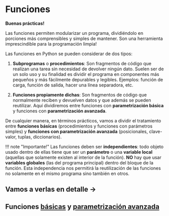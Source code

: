 # Funciones

**Buenas prácticas!**

Las funciones permiten modularizar un programa, dividiéndolo en porciones más comprensibles y simples de mantener. Son una herramienta imprescindible para la programación limpia!

Las funciones en Python se pueden considerar de dos tipos:  

1. **Subprogramas** o **procedimientos**: Son fragmentos de código que realizan una tarea sin necesidad de devolver ningún dato. Suelen ser de un solo uso y su finalidad es dividir el programa en componentes más pequeños y más fácilmente depurables y legibles. Ejemplos: función de carga, función de salida, hacer una línea separadora, etc.

2. **Funciones propiamente dichas**: Son fragmentos de código que normalmente reciben y devuelven datos y que además se pueden reutilizar. Aquí dividiremos entre funciones con **parametrización básica** y funciones con **parametrización avanzada**. 

De cualquier manera, en términos prácticos, vamos a dividir el tratamiento entre **funciones básicas** (procedimientos y funciones con parámetros simples) y **funciones con parametrización avanzada** (posicionales, clave-valor, tuplas, diccionarios).

!!! note "Importante!"
    Las funciones deben ser **independientes**: todo objeto usado dentro de ellas tiene que ser un **parámetro** o una **variable local** (aquellas que solamente existen al interior de la función). **NO** hay que usar **variables globales** (las del programa principal) dentro del bloque de la función. Esta independencia nos permitirá la reutilización de las funciones no solamente en el mismo programa sino también en otros.

## Vamos a verlas en detalle ->

## Funciones [básicas](func_base.md) y [parametrización avanzada](func_av.md)
